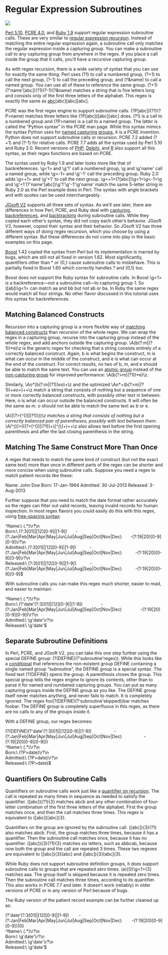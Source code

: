 # Regular Expression Subroutines

![](https://www.regular-expressions.info/img/bulb.png)

[Perl 5.10](https://www.regular-expressions.info/perl.html), [PCRE 4.0](https://www.regular-expressions.info/pcre.html), and [Ruby 1.9](https://www.regular-expressions.info/ruby.html) support regular expression subroutine calls. These are very similar to [regular expression recursion](https://www.regular-expressions.info/recurse.html). Instead of matching the entire regular expression again, a subroutine call only matches the regular expression inside a capturing group. You can make a subroutine call to any capturing group from anywhere in the regex. If you place a call inside the group that it calls, you’ll have a recursive capturing group.

As with regex recursion, there is a wide variety of syntax that you can use for exactly the same thing. Perl uses (?1) to call a numbered group, (?+1) to call the next group, (?-1) to call the preceding group, and (?&name) to call a named group. You can use all of these to reference the same group. (?+1)(?'name'[abc])(?1)(?-1)(?&name) matches a string that is five letters long and consists only of the first three letters of the alphabet. This regex is exactly the same as [abc](?'name'[abc])[abc][abc][abc].

PCRE was the first regex engine to support subroutine calls. (?P<name>[abc])(?1)(?P>name) matches three letters like (?P<name>[abc])[abc][abc] does. (?1) is a call to a numbered group and (?P>name) is a call to a named group. The latter is called the “Python syntax” in the PCRE man page. While this syntax mimics the syntax Python uses for [named capturing groups](https://www.regular-expressions.info/python.html), it is a PCRE invention. Python does not support subroutine calls or recursion. PCRE 7.2 added (?+1) and (?-1) for relative calls. PCRE 7.7 adds all the syntax used by Perl 5.10 and Ruby 2.0. Recent versions of [PHP](https://www.regular-expressions.info/php.html), [Delphi](https://www.regular-expressions.info/delphi.html), and [R](https://www.regular-expressions.info/rlanguage.html) also support all this syntax, as their regex functions are based on PCRE.

The syntax used by Ruby 1.9 and later looks more like that of backreferences. \g<1> and \g'1' call a numbered group, \g<name> and \g'name' call a named group, while \g<-1> and \g'-1' call the preceding group. Ruby 2.0 adds \g<+1> and \g'+1' to call the next group. \g<+1>(?<name>[abc])\g<1>\g<-1>\g<name> and \g'+1'(?'name'[abc])\g'1'\g'-1'\g'name' match the same 5-letter string in Ruby 2.0 as the Perl example does in Perl. The syntax with angle brackets and with quotes can be used interchangeably.

[JGsoft V2](https://www.regular-expressions.info/jgsoft.html#v2) supports all three sets of syntax. As we’ll see later, there are differences in how Perl, PCRE, and Ruby deal with [capturing](https://www.regular-expressions.info/recursecapture.html), [backreferences](https://www.regular-expressions.info/recursebackref.html), and [backtracking](https://www.regular-expressions.info/recursebacktrack.html) during subroutine calls. While they copied each other’s syntax, they did not copy each other’s behavior. JGsoft V2, however, copied their syntax and their behavior. So JGsoft V2 has three different ways of doing regex recursion, which you choose by using a different syntax. But these differences do not come into play in the basic examples on this page.

[Boost](https://www.regular-expressions.info/boost.html) 1.42 copied the syntax from Perl but its implementation is marred by bugs, which are still not all fixed in version 1.62. Most significantly, quantifiers other than * or {0,} cause subroutine calls to misbehave. This is partially fixed in Boost 1.60 which correctly handles ? and {0,1} too.

Boost does not support the Ruby syntax for subroutine calls. In Boost \g<1> is a backreference—not a subroutine call—to capturing group 1. So ([ab])\g<1> can match aa and bb but not ab or ba. In Ruby the same regex would match all four strings. No other flavor discussed in this tutorial uses this syntax for backreferences.

## Matching Balanced Constructs

Recursion into a capturing group is a more flexible way of [matching balanced constructs](https://www.regular-expressions.info/recurse.html#balanced) than recursion of the whole regex. We can wrap the regex in a capturing group, recurse into the capturing group instead of the whole regex, and add anchors outside the capturing group. \A(b(?:m|(?1))*e)\z is the generic regex for checking that a string consists entirely of a correctly balanced construct. Again, b is what begins the construct, m is what can occur in the middle of the construct, and e is what can occur at the end of the construct. For correct results, no two of b, m, and e should be able to match the same text. You can use an [atomic group](https://www.regular-expressions.info/atomic.html) instead of the [non-capturing group](https://www.regular-expressions.info/brackets.html) for improved performance: \A(b(?>m|(?1))*e)\z.

Similarly, \Ao*(b(?:m|(?1))*eo*)+\z and the optimized \Ao*+(b(?>m|(?1))*+eo*+)++\z match a string that consists of nothing but a sequence of one or more correctly balanced constructs, with possibly other text in between. Here, o is what can occur outside the balanced constructs. It will often be the same as m. o should not be able to match the same text as b or e.

\A(\((?>[^()]|(?1))*\))\z matches a string that consists of nothing but a correctly balanced pair of parentheses, possibly with text between them. \A[^()]*+(\((?>[^()]|(?1))*+\)[^()]*+)++\z also allows text before the first opening parenthesis and after the last closing parenthesis in the string.

## Matching The Same Construct More Than Once

A regex that needs to match the same kind of construct (but not the exact same text) more than once in different parts of the regex can be shorter and more concise when using subroutine calls. Suppose you need a regex to match patient records like these:

Name: John Doe
Born: 17-Jan-1964
Admitted: 30-Jul-2013
Released: 3-Aug-2013

Further suppose that you need to match the date format rather accurately so the regex can filter out valid records, leaving invalid records for human inspection. In most regex flavors you could easily do this with this regex, using [free-spacing syntax](https://www.regular-expressions.info/freespacing.html):

^Name:\ (.*)\r?\n  
Born:\ (?:3[01]|[12][0-9]|[1-9])       -(?:Jan|Feb|Mar|Apr|May|Jun|Jul|Aug|Sep|Oct|Nov|Dec)       -(?:19|20)[0-9][0-9]\r?\n  
Admitted:\ (?:3[01]|[12][0-9]|[1-9])           -(?:Jan|Feb|Mar|Apr|May|Jun|Jul|Aug|Sep|Oct|Nov|Dec)           -(?:19|20)[0-9][0-9]\r?\n  
Released:\ (?:3[01]|[12][0-9]|[1-9])           -(?:Jan|Feb|Mar|Apr|May|Jun|Jul|Aug|Sep|Oct|Nov|Dec)           -(?:19|20)[0-9][0-9]$

With subroutine calls you can make this regex much shorter, easier to read, and easier to maintain:

^Name:\ (.*)\r?\n  
Born:\ (?'date'(?:3[01]|[12][0-9]|[1-9])               -(?:Jan|Feb|Mar|Apr|May|Jun|Jul|Aug|Sep|Oct|Nov|Dec)               -(?:19|20)[0-9][0-9])\r?\n  
Admitted:\ \g'date'\r?\n  
Released:\ \g'date'$

## Separate Subroutine Definitions

In Perl, PCRE, and JGsoft V2, you can take this one step further using the special DEFINE group: (?(DEFINE)(?'subroutine'regex)). While this looks like a [conditional](https://www.regular-expressions.info/conditional.html) that references the non-existent group DEFINE containing a single named group “subroutine”, the DEFINE group is a special syntax. The fixed text (?(DEFINE) opens the group. A parenthesis closes the group. This special group tells the regex engine to ignore its contents, other than to parse it for named and numbered capturing groups. You can put as many capturing groups inside the DEFINE group as you like. The DEFINE group itself never matches anything, and never fails to match. It is completely ignored. The regex foo(?(DEFINE)(?'subroutine'skipped))bar matches foobar. The DEFINE group is completely superfluous in this regex, as there are no calls to any of the groups inside it.

With a DEFINE group, our regex becomes:

(?(DEFINE)(?'date'(?:3[01]|[12][0-9]|[1-9])                  -(?:Jan|Feb|Mar|Apr|May|Jun|Jul|Aug|Sep|Oct|Nov|Dec)                  -(?:19|20)[0-9][0-9]))  
^Name:\ (.*)\r?\n  
Born:\ (?P>date)\r?\n  
Admitted:\ (?P>date)\r?\n  
Released:\ (?P>date)$

## Quantifiers On Subroutine Calls

Quantifiers on subroutine calls work just like a [quantifier on recursion](https://www.regular-expressions.info/recurserepeat.html). The call is repeated as many times in sequence as needed to satisfy the quantifier. ([abc])(?1){3} matches abcb and any other combination of four-letter combination of the first three letters of the alphabet. First the group matches once, and then the call matches three times. This regex is equivalent to ([abc])[abc]{3}.

Quantifiers on the group are ignored by the subroutine call. ([abc]){3}(?1) also matches abcb. First, the group matches three times, because it has a quantifier. Then the subroutine call matches once, because it has no quantifier. ([abc]){3}(?1){3} matches six letters, such as abbcab, because now both the group and the call are repeated 3 times. These two regexes are equivalent to ([abc]){3}[abc] and ([abc]){3}[abc]{3}.

While Ruby does not support subroutine definition groups, it does support subroutine calls to groups that are repeated zero times. (a){0}\g<1>{3} matches aaa. The group itself is skipped because it is repeated zero times. Then the subroutine call matches three times, according to its quantifier. This also works in PCRE 7.7 and later. It doesn’t work (reliably) in older versions of PCRE or in any version of Perl because of bugs.

The Ruby version of the patient record example can be further cleaned up as:

(?'date'(?:3[01]|[12][0-9]|[1-9])        -(?:Jan|Feb|Mar|Apr|May|Jun|Jul|Aug|Sep|Oct|Nov|Dec)        -(?:19|20)[0-9][0-9]){0}  
^Name:\ (.*)\r?\n  
Born:\ \g'date'\r?\n  
Admitted:\ \g'date'\r?\n  
Released:\ \g'date'$